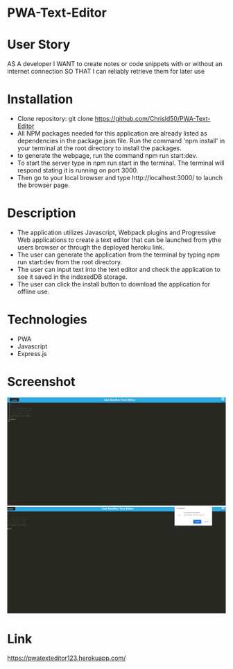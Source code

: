 # PWA-Text-Editor

# User Story
AS A developer
I WANT to create notes or code snippets with or without an internet connection
SO THAT I can reliably retrieve them for later use

# Installation
* Clone repository: git clone https://github.com/Chrisld50/PWA-Text-Editor
* All NPM packages needed for this application are already listed as dependencies in the package.json file. Run the command 'npm install' in your terminal at the root directory to install the packages. 
* to generate the webpage, run the command npm run start:dev.
* To start the server type in npm run start in the terminal. The terminal will respond stating it is running on port 3000.
* Then go to your local browser and type http://localhost:3000/ to launch the browser page. 

# Description
* The application utilizes Javascript, Webpack plugins and Progressive Web applications to create a text editor that can be launched from ythe users browser or through the deployed heroku link. 
* The user can generate the application from the terminal by typing npm run start:dev from the root directory. 
* The user can input text into the text editor and check the application to see it saved in the indexedDB storage. 
* The user can click the install button to download the application for offline use. 


# Technologies
* PWA
* Javascript 
* Express.js 

# Screenshot 
![Alt Text](/screenshots/PWA%20Text%20Editor%20Screenshot%201.png)
![Alt Text](/screenshots/PWA%20Text%20Editor%20Screenshot%202.png)


# Link 
https://pwatexteditor123.herokuapp.com/
